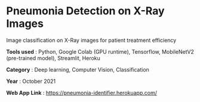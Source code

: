 # Pneumonia Detection on X-Ray Images
Image classification on X-Ray images for patient treatment efficiency

**Tools used** : Python, Google Colab (GPU runtime), Tensorflow, MobileNetV2 (pre-trained model), Streamlit, Heroku

**Category** : Deep learning, Computer Vision, Classification

**Year** : October 2021

**Web App Link** : https://pneumonia-identifier.herokuapp.com/
